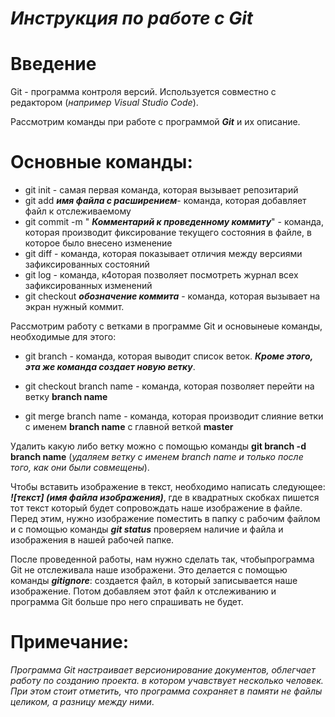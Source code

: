 # ***Инструкция по работе с Git***

# **Введение**

Git - программа контроля версий. Используется совместно с редактором (*например Visual Studio Code*).

Рассмотрим команды при работе с программой ***Git*** и их описание.

# Основные команды:

* git init - самая первая команда, которая вызывает репозитарий
* git add ***имя файла с расширением***- команда, которая добавляет файл к отслеживаемому
* git commit -m " ***Комментарий к проведенному коммиту***" - команда, которая производит фиксирование текущего состояния в файле, в которое было внесено изменение
* git diff - команда, которая показывает отличия между версиями зафиксированных состояний
* git log - команда, к4оторая позволяет посмотреть журнал всех зафиксированных изменений
* git checkout ***обозначение коммита*** - команда,  которая вызывает на экран нужный коммит. 

Рассмотрим работу с ветками в программе Git и основынеые команды, необходимые для этого:

* git branch - команда, которая выводит список веток. ***Кроме этого, эта же команда создает новую ветку***.

* git checkout branch name - команда, которая позволяет перейти на ветку **branch name**

* git merge branch name - команда, которая производит слияние ветки с именем **branch name** c главной веткой **master**

Удалить какую либо ветку можно с помощью команды **git branch -d branch name** (*удаляем ветку с именем branch name и только после того, как они были совмещены*).

Чтобы вставить изображение в текст, необходимо написать следующее: ***![текст] (имя файла изображения)***, где в квадратных скобках пишется тот текст который будет сопровождать наше изображение в файле. Перед этим, нужно изображение поместить в папку с рабочим файлом и с помощью команды ***git status*** проверяем наличие и файла и изображения в нашей рабочей папке.

После проведенной работы, нам нужно сделать так, чтобыпрограмма Git не отслеживала наше изображени. Это делается с помощью команды ***gitignore***: создается файл, в который записывается наше изображение. Потом добавляем этот файл к отслеживанию и программа Git больше про него спрашивать не будет.
# Примечание:

*Программа Git настраивает версионирование документов, облегчает работу по созданию проекта. в котором учавствует несколько человек. При этом стоит отметить, что программа сохраняет в памяти не файлы целиком, а разницу между ними*. 